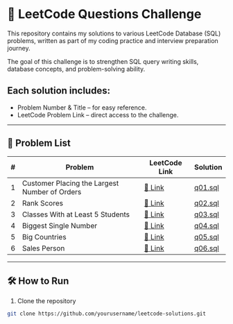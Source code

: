 # 🚀 LeetCode Questions Challenge

This repository contains my solutions to various LeetCode Database (SQL) problems, written as part of my coding practice and interview preparation journey.

The goal of this challenge is to strengthen SQL query writing skills, database concepts, and problem-solving ability.
## Each solution includes:

- Problem Number & Title – for easy reference.
- LeetCode Problem Link – direct access to the challenge.
---

## 📜 Problem List

| # | Problem | LeetCode Link                                            | Solution             |
|---|--|----------------------------------------------------------|----------------------|
| 1 | Customer Placing the Largest Number of Orders | [🔗 Link](https://leetcode.com/problems/customer-placing-the-largest-number-of-orders/) | [q01.sql](./q01.sql) |
| 2 | Rank Scores | [🔗 Link](https://leetcode.com/problems/rank-scores/) | [q02.sql](./q02.sql) |
| 3 | Classes With at Least 5 Students | [🔗 Link](https://leetcode.com/problems/classes-with-at-least-5-students/) | [q03.sql](./q03.sql) |
| 4 | Biggest Single Number | [🔗 Link](https://leetcode.com/problems/biggest-single-number/) | [q04.sql](./q04.sql) |
| 5 | Big Countries | [🔗 Link](https://leetcode.com/problems/big-countries/) | [q05.sql](./q05.sql) |
| 6 | Sales Person | [🔗 Link](https://leetcode.com/problems/sales-person/) | [q06.sql](./q06.sql) |


---

## 🛠 How to Run
1. Clone the repository
```bash
git clone https://github.com/yourusername/leetcode-solutions.git
